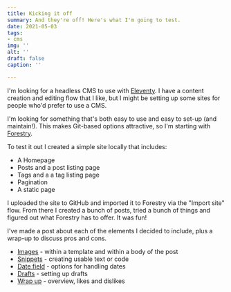 ```yaml
---
title: Kicking it off
summary: And they're off! Here's what I'm going to test.
date: 2021-05-03
tags:
- cms
img: ''
alt: ''
draft: false
caption: ''

---
```

I'm looking for a headless CMS to use with [Eleventy](https://11ty.dev). I have a content creation and editing flow that I like, but I might be setting up some sites for people who'd prefer to use a CMS.

I'm looking for something that's both easy to use and easy to set-up (and maintain!). This makes Git-based options attractive, so I'm starting with [Forestry](https://forestry.io).

To test it out I created a simple site locally that includes:

* A Homepage
* Posts and a post listing page
* Tags and a a tag listing page
* Pagination
* A static page

I uploaded the site to GitHub and imported it to Forestry via the "Import site" flow. From there I created a bunch of posts, tried a bunch of things and figured out what Forestry has to offer. It was fun!

I've made a post about each of the elements I decided to include, plus a wrap-up to discuss pros and cons.

* [Images](/posts/images/) - within a template and within a body of the post
* [Snippets](/posts/snippets/) - creating usable text or code
* [Date field](/posts/date-field) - options for handling dates
* [Drafts](/posts/drafts/) - setting up drafts
* [Wrap up](/posts/wrap-up/) - overview, likes and dislikes